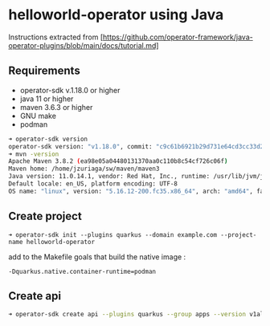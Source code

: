# helloworld-operator using Java

Instructions extracted from [https://github.com/operator-framework/java-operator-plugins/blob/main/docs/tutorial.md]


## Requirements

- operator-sdk v.1.18.0 or higher
- java 11 or higher
- maven 3.6.3 or higher
- GNU make
- podman


```sh
➜ operator-sdk version
operator-sdk version: "v1.18.0", commit: "c9c61b6921b29d731e64cd3cc33d268215fb3b25", kubernetes version: "1.21", go version: "go1.17.7", GOOS: "linux", GOARCH: "amd64"
➜ mvn -version
Apache Maven 3.8.2 (ea98e05a04480131370aa0c110b8c54cf726c06f)
Maven home: /home/jzuriaga/sw/maven/maven3
Java version: 11.0.14.1, vendor: Red Hat, Inc., runtime: /usr/lib/jvm/java-11-openjdk-11.0.14.1.1-5.fc35.x86_64
Default locale: en_US, platform encoding: UTF-8
OS name: "linux", version: "5.16.12-200.fc35.x86_64", arch: "amd64", family: "unix"
```

## Create project

```
➜ operator-sdk init --plugins quarkus --domain example.com --project-name helloworld-operator
```

add to the Makefile goals that build the native image :

```
-Dquarkus.native.container-runtime=podman
```

## Create api

```sh
➜ operator-sdk create api --plugins quarkus --group apps --version v1alpha1 --kind HelloWorldApp
```